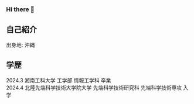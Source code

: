 ### Hi there 👋

## 自己紹介
出身地: 沖縄

## 学歴
2024.3 湘南工科大学 工学部 情報工学科   卒業  
2024.4 北陸先端科学技術大学院大学 先端科学技術研究科 先端科学技術専攻 入学
<!--
**OtosakiAlice/OtosakiAlice** is a ✨ _special_ ✨ repository because its `README.md` (this file) appears on your GitHub profile.

Here are some ideas to get you started:

- 🔭 I’m currently working on ...
- 🌱 I’m currently learning ...
- 👯 I’m looking to collaborate on ...
- 🤔 I’m looking for help with ...
- 💬 Ask me about ...
- 📫 How to reach me: ...
- 😄 Pronouns: ...
- ⚡ Fun fact: ...
-->
